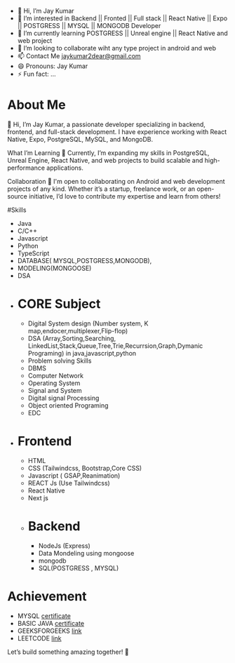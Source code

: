 - 👋 Hi, I’m Jay Kumar
- 👀 I’m interested in Backend || Fronted || Full stack || React Native || Expo || POSTGRESS || MYSQL || MONGODB Developer
- 🌱 I’m currently learning POSTGRESS || Unreal engine || React Native and web project
- 💞️ I’m looking to collaborate wiht any type project in android and web
- 📫 Contact Me jaykumar2dear@gmail.com
- 😄 Pronouns: Jay Kumar
- ⚡ Fun fact: ...

 # About Me
👋 Hi, I’m Jay Kumar, a passionate developer specializing in backend, frontend, and full-stack development. I have experience working with React Native, Expo, PostgreSQL, MySQL, and MongoDB.

What I’m Learning
🌱 Currently, I’m expanding my skills in PostgreSQL, Unreal Engine, React Native, and web projects to build scalable and high-performance applications.

Collaboration
💞️ I'm open to collaborating on Android and web development projects of any kind. Whether it’s a startup, freelance work, or an open-source initiative, I’d love to contribute my expertise and learn from others!

#Skills
 - Java
 - C/C++
 - Javascript
 - Python
 - TypeScript
 - DATABASE( MYSQL,POSTGRESS,MONGODB),
 - MODELING(MONGOOSE)
 - DSA
 - # CORE Subject
    - Digital System design (Number system, K map,endocer,multiplexer,Flip-flop)
    - DSA (Array,Sorting,Searching, LinkedList,Stack,Queue,Tree,Trie,Recurrsion,Graph,Dymanic Programing) in java,javascript,python
    - Problem solving Skills
    - DBMS
    - Computer Network
    - Operating System
    - Signal and System
    - Digital signal Processing
    - Object oriented Programing
    - EDC
 - # Frontend
     - HTML
     - CSS (Tailwindcss, Bootstrap,Core CSS)
     - Javascript ( GSAP,Reanimation)
     - REACT Js (Use Tailwindcss)
     - React Native
     - Next js
   - # Backend
      - NodeJs (Express)
      - Data Mondeling using mongoose
      - mongodb
      - SQL(POSTGRESS , MYSQL)
# Achievement
   - MYSQL [certificate](https://www.hackerrank.com/certificates/065bb9fd60b4)
   - BASIC JAVA [certificate](https://www.hackerrank.com/certificates/065bb9fd60b4)
   - GEEKSFORGEEKS [link](https://www.geeksforgeeks.org/user/jaykumar488/?ref=header_profile)
   - LEETCODE [link](https://leetcode.com/u/4dCayR96Uy/)

Let’s build something amazing together! 🚀

<!---
jaykumar591/jaykumar591 is a ✨ special ✨ repository because its `README.md` (this file) appears on your GitHub profile.
You can click the Preview link to take a look at your changes.
--->
